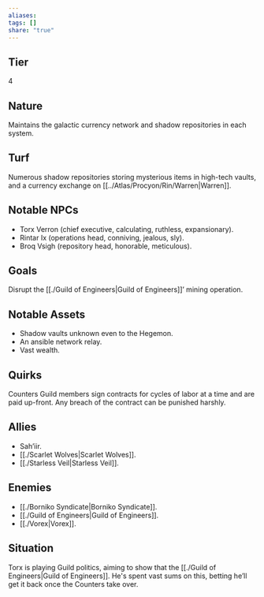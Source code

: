 ```yaml
---
aliases: 
tags: []
share: "true"
---
```

## Tier

4

## Nature

Maintains the galactic currency network and shadow repositories in each system.

## Turf

Numerous shadow repositories storing mysterious items in high-tech vaults, and a currency exchange on [[../Atlas/Procyon/Rin/Warren|Warren]].

## Notable NPCs

- Torx Verron (chief executive, calculating, ruthless, expansionary).
- Rintar Ix (operations head, conniving, jealous, sly).
- Broq Vsigh (repository head, honorable, meticulous).


## Goals

Disrupt the [[./Guild of Engineers|Guild of Engineers]]’ mining operation.

## Notable Assets

- Shadow vaults unknown even to the Hegemon.
- An ansible network relay.
- Vast wealth.


## Quirks

Counters Guild members sign contracts for cycles of labor at a time and are paid up-front. Any breach of the contract can be punished harshly.

## Allies

- Sah’iir.
- [[./Scarlet Wolves|Scarlet Wolves]].
- [[./Starless Veil|Starless Veil]].


## Enemies

- [[./Borniko Syndicate|Borniko Syndicate]].
- [[./Guild of Engineers|Guild of Engineers]].
- [[./Vorex|Vorex]].


## Situation

Torx is playing Guild politics, aiming to show that the [[./Guild of Engineers|Guild of Engineers]]. He's spent vast sums on this, betting he’ll get it back once the Counters take over.

